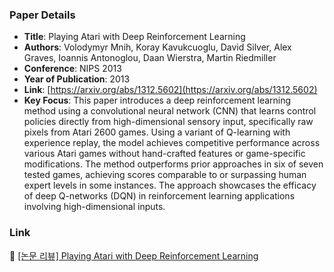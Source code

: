 ### Paper Details
- **Title**: Playing Atari with Deep Reinforcement Learning
- **Authors**: Volodymyr Mnih, Koray Kavukcuoglu, David Silver, Alex Graves, Ioannis Antonoglou, Daan Wierstra, Martin Riedmiller
- **Conference**: NIPS 2013
- **Year of Publication**: 2013
- **Link**: [https://arxiv.org/abs/1312.5602](https://arxiv.org/abs/1312.5602)
- **Key Focus**: This paper introduces a deep reinforcement learning method using a convolutional neural network (CNN) that learns control policies directly from high-dimensional sensory input, specifically raw pixels from Atari 2600 games. Using a variant of Q-learning with experience replay, the model achieves competitive performance across various Atari games without hand-crafted features or game-specific modifications. The method outperforms prior approaches in six of seven tested games, achieving scores comparable to or surpassing human expert levels in some instances. The approach showcases the efficacy of deep Q-networks (DQN) in reinforcement learning applications involving high-dimensional inputs.

### Link
📝 [[논문 리뷰] Playing Atari with Deep Reinforcement Learning](https://dony-archive.tistory.com/33)
